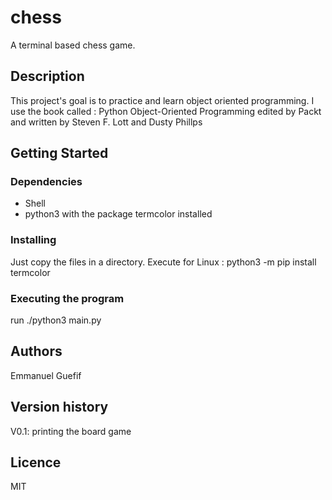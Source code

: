 # chess
A terminal based chess game.

## Description
This project's goal is to practice and learn object oriented programming.
I use the book called : Python Object-Oriented Programming edited by Packt and written by
Steven F. Lott and Dusty Phillps

## Getting Started

### Dependencies
* Shell
* python3 with the package termcolor installed

### Installing
Just copy the files in a directory.
Execute for Linux : python3 -m pip install termcolor

### Executing the program
run ./python3 main.py

## Authors
Emmanuel Guefif

## Version history
V0.1: printing the board game

## Licence
MIT
